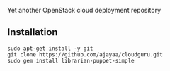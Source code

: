 Yet another OpenStack cloud deployment repository

## Installation

    sudo apt-get install -y git
    git clone https://github.com/ajayaa/cloudguru.git
    sudo gem install librarian-puppet-simple
